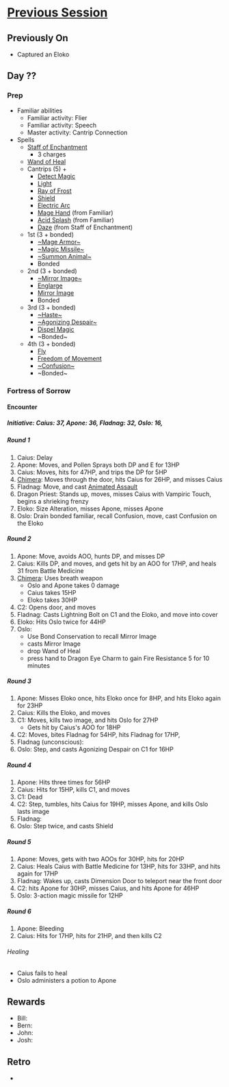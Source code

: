 # [Previous Session](./2021-05-13.md)

## Previously On

- Captured an Eloko

## Day ??

### Prep

- Familiar abilities
  - Familiar activity: Flier
  - Familiar activity: Speech
  - Master activity: Cantrip Connection
- Spells
  - [Staff of Enchantment](https://pf2.easytool.es/index.php?id=2788)
    - 3 charges
  - [Wand of Heal](https://pf2.easytool.es/index.php?id=2803)
  - Cantrips (5) +
    - [Detect Magic](https://pf2.d20pfsrd.com/spell/detect-magic/)
    - [Light](https://pf2.d20pfsrd.com/spell/light/)
    - [Ray of Frost](https://pf2.d20pfsrd.com/spell/ray-of-frost/)
    - [Shield](https://pf2.d20pfsrd.com/spell/shield/)
    - [Electric Arc](https://pf2.d20pfsrd.com/spell/electric-arc/)
    - [Mage Hand](https://pf2.d20pfsrd.com/spell/mage-hand/) (from Familiar)
    - [Acid Splash](https://pf2.d20pfsrd.com/spell/acid-splash/) (from Familiar)
    - [Daze](https://pf2.d20pfsrd.com/spell/daze/) (from Staff of Enchantment)
  - 1st (3 + bonded)
    - [~Mage Armor~](https://pf2.d20pfsrd.com/spell/mage-armor/)
    - [~Magic Missile~](https://pf2.d20pfsrd.com/spell/magic-missile/)
    - [~Summon Animal~](https://2e.aonprd.com/Spells.aspx?ID=316)
    - Bonded
  - 2nd (3 + bonded)
    - [~Mirror Image~](https://pf2.d20pfsrd.com/spell/mirror-image/)
    - [Englarge](https://pf2.d20pfsrd.com/spell/enlarge/)
    - [Mirror Image](https://pf2.d20pfsrd.com/spell/mirror-image/)
    - Bonded
  - 3rd (3 + bonded)
    - [~Haste~](https://pf2.d20pfsrd.com/spell/haste)
    - [~Agonizing Despair~](https://2e.aonprd.com/Spells.aspx?ID=665)
    - [Dispel Magic](https://2e.aonprd.com/Spells.aspx?ID=78)
    - ~Bonded~
  - 4th (3 + bonded)
    - [Fly](https://pf2.d20pfsrd.com/spell/fly/)
    - [Freedom of Movement](https://pf2.d20pfsrd.com/spell/freedom-of-movement/)
    - [~Confusion~](https://pf2.d20pfsrd.com/spell/confusion/)
    - ~Bonded~

### Fortress of Sorrow

#### Encounter

##### Initiative: Caius: 37, Apone: 36, Fladnag: 32, Oslo: 16,

##### Round 1

1. Caius: Delay
1. Apone: Moves, and Pollen Sprays both DP and E for 13HP
1. Caius: Moves, hits for 47HP, and trips the DP for 5HP
1. [Chimera](https://pf2.d20pfsrd.com/monster/chimera/): Moves through the door, hits Caius for 26HP, and misses Caius
1. Fladnag: Move, and cast [Animated Assault](https://pf2.d20pfsrd.com/spell/animated-assault/)
1. Dragon Priest: Stands up, moves, misses Caius with Vampiric Touch, begins a shrieking frenzy
1. Eloko: Size Alteration, misses Apone, misses Apone
1. Oslo: Drain bonded familiar, recall Confusion, move, cast Confusion on the Eloko

##### Round 2

1. Apone: Move, avoids AOO, hunts DP, and misses DP
1. Caius: Kills DP, and moves, and gets hit by an AOO for 17HP, and heals 31 from Battle Medicine
1. [Chimera](https://pf2.d20pfsrd.com/monster/chimera/): Uses breath weapon
   - Oslo and Apone takes 0 damage
   - Caius takes 15HP
   - Eloko takes 30HP
1. C2: Opens door, and moves
1. Fladnag: Casts Lightning Bolt on C1 and the Eloko, and move into cover
1. Eloko: Hits Oslo twice for 44HP
1. Oslo:
   - Use Bond Conservation to recall Mirror Image
   - casts Mirror Image
   - drop Wand of Heal
   - press hand to Dragon Eye Charm to gain Fire Resistance 5 for 10 minutes

##### Round 3

1. Apone: Misses Eloko once, hits Eloko once for 8HP, and hits Eloko again for 23HP
1. Caius: Kills the Eloko, and moves
1. C1: Moves, kills two image, and hits Oslo for 27HP
   - Gets hit by Caius's AOO for 18HP
1. C2: Moves, bites Fladnag for 54HP, hits Fladnag for 17HP,
1. Fladnag (unconscious):
1. Oslo: Step, and casts Agonizing Despair on C1 for 16HP

##### Round 4

1. Apone: Hits three times for 56HP
1. Caius: Hits for 15HP, kills C1, and moves
1. C1: Dead
1. C2: Step, tumbles, hits Caius for 19HP, misses Apone, and kills Oslo lasts image
1. Fladnag:
1. Oslo: Step twice, and casts Shield

##### Round 5

1. Apone: Moves, gets with two AOOs for 30HP, hits for 20HP
1. Caius: Heals Caius with Battle Medicine for 13HP, hits for 33HP, and hits again for 17HP
1. Fladnag: Wakes up, casts Dimension Door to teleport near the front door
1. C2: hits Apone for 30HP, misses Caius, and hits Apone for 46HP
1. Oslo: 3-action magic missile for 12HP

##### Round 6

1. Apone: Bleeding
1. Caius: Hits for 17HP, hits for 21HP, and then kills C2

###### Healing

- Caius fails to heal
- Oslo administers a potion to Apone

## Rewards

- Bill:
- Bern:
- John:
- Josh:

## Retro

-
